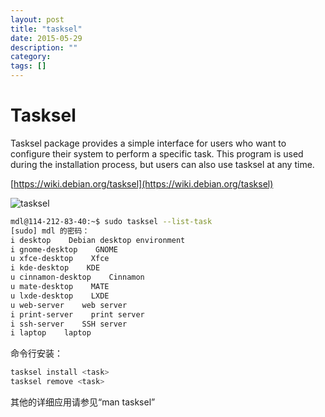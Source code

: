 ```yaml
---
layout: post
title: "tasksel"
date: 2015-05-29
description: ""
category: 
tags: []
---
```


# Tasksel

Tasksel package provides a simple interface for users who want to configure their system to perform a specific task. This program is used during the installation process, but users can also use tasksel at any time.

[https://wiki.debian.org/tasksel](https://wiki.debian.org/tasksel)

![tasksel]({{site.url}}/images/tasksel.png)

```sh
mdl@114-212-83-40:~$ sudo tasksel --list-task
[sudo] mdl 的密码：
i desktop    Debian desktop environment
i gnome-desktop    GNOME
u xfce-desktop    Xfce
i kde-desktop    KDE
u cinnamon-desktop    Cinnamon
u mate-desktop    MATE
u lxde-desktop    LXDE
u web-server    web server
i print-server    print server
i ssh-server    SSH server
i laptop    laptop
```

命令行安装：

```sh
tasksel install <task>
tasksel remove <task>
```

其他的详细应用请参见“man tasksel”
